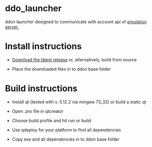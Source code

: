 # ddo\_launcher

ddon launcher designed to communicate with account api of [emulation server.](https://github.com/sebastian-heinz/Arrowgene.DragonsDogmaOnline)

# Install instructions

*   [Download the latest release](https://github.com/Najelith/ddo_launcher/releases) or, alternatively, build from source

*   Place the downloaded files in to ddon base folder

# Build instructions

*   Install qt (tested with v. 5.12.2 via mingew 73\_32) or build a static qt

*   Open .pro file in qtcreator

*   Choose build profile and hit run or build

*   Use qdeploy for your platform to find all dependencies

*   Copy exe and all dependencies in to ddon base folder
